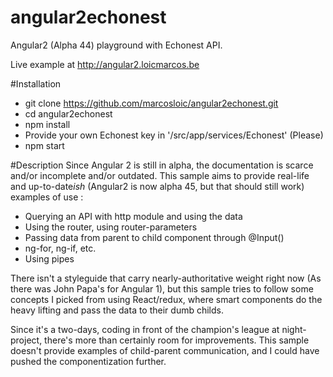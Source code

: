 # angular2echonest
Angular2 (Alpha 44) playground with Echonest API.

Live example at http://angular2.loicmarcos.be

#Installation
- git clone https://github.com/marcosloic/angular2echonest.git
- cd angular2echonest
- npm install
- Provide your own Echonest key in '/src/app/services/Echonest' (Please)
- npm start

#Description
Since Angular 2 is still in alpha, the documentation is scarce and/or incomplete and/or outdated. This sample aims to provide real-life and up-to-date*ish* (Angular2 is now alpha 45, but that should still work) examples of use :

- Querying an API with http module and using the data
- Using the router, using router-parameters
- Passing data from parent to child component through @Input()
- ng-for, ng-if, etc.
- Using pipes

There isn't a styleguide that carry nearly-authoritative weight right now (As there was John Papa's for Angular 1), but this sample tries to follow some concepts I picked from using React/redux, where smart components do the heavy lifting and pass the data to their dumb childs.

Since it's a two-days, coding in front of the champion's league at night-project, there's more than certainly room for improvements. This sample doesn't provide examples of child-parent communication, and I could have pushed the componentization further.
